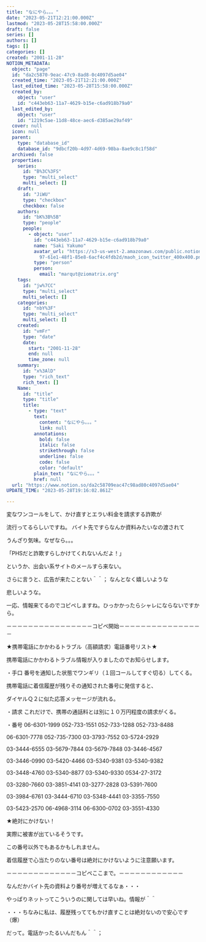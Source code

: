 ```yaml
---
title: "なにやら。。。"
date: "2023-05-21T12:21:00.000Z"
lastmod: "2023-05-28T15:58:00.000Z"
draft: false
series: []
authors: []
tags: []
categories: []
created: "2001-11-28"
NOTION_METADATA:
  object: "page"
  id: "da2c5870-9eac-47c9-8ad8-0c4097d5ae04"
  created_time: "2023-05-21T12:21:00.000Z"
  last_edited_time: "2023-05-28T15:58:00.000Z"
  created_by:
    object: "user"
    id: "c443eb63-11a7-4629-b15e-c6ad918b79a0"
  last_edited_by:
    object: "user"
    id: "1219c5ae-11d8-48ce-aec6-d385ae29af49"
  cover: null
  icon: null
  parent:
    type: "database_id"
    database_id: "9dbcf20b-4d97-4d69-98ba-8ae9c8c1f58d"
  archived: false
  properties:
    series:
      id: "B%3C%3FS"
      type: "multi_select"
      multi_select: []
    draft:
      id: "JiWU"
      type: "checkbox"
      checkbox: false
    authors:
      id: "bK%3B%5B"
      type: "people"
      people:
        - object: "user"
          id: "c443eb63-11a7-4629-b15e-c6ad918b79a0"
          name: "Saki Yakumo"
          avatar_url: "https://s3-us-west-2.amazonaws.com/public.notion-static.com/3ad1c4\
            97-61e1-48f1-85e8-6acf4c4fdb2d/maoh_icon_twitter_400x400.png"
          type: "person"
          person:
            email: "marqut@ziomatrix.org"
    tags:
      id: "jw%7CC"
      type: "multi_select"
      multi_select: []
    categories:
      id: "nbY%3F"
      type: "multi_select"
      multi_select: []
    created:
      id: "vmFr"
      type: "date"
      date:
        start: "2001-11-28"
        end: null
        time_zone: null
    summary:
      id: "x%3AlD"
      type: "rich_text"
      rich_text: []
    Name:
      id: "title"
      type: "title"
      title:
        - type: "text"
          text:
            content: "なにやら。。。"
            link: null
          annotations:
            bold: false
            italic: false
            strikethrough: false
            underline: false
            code: false
            color: "default"
          plain_text: "なにやら。。。"
          href: null
  url: "https://www.notion.so/da2c58709eac47c98ad80c4097d5ae04"
UPDATE_TIME: "2023-05-28T19:16:02.861Z"

---
```

<link rel="stylesheet" href="https://cdn.jsdelivr.net/npm/katex@0.16.2/dist/katex.min.css" integrity="sha384-bYdxxUwYipFNohQlHt0bjN/LCpueqWz13HufFEV1SUatKs1cm4L6fFgCi1jT643X" crossorigin="anonymous">


変なワンコールをして、かけ直すとエラい料金を請求する詐欺が


流行ってるらしいですね。 バイト先ですらなんか資料みたいなの渡されて


うんざり気味。なぜなら。。。


「PHSだと詐欺すらしかけてくれないんだよ！」


というか、出会い系サイトのメールすら来ない。


さらに言うと、広告が来たことない＾＾； なんとなく嬉しいような


悲しいような。


一応、情報来てるのでコピペしますね。ひっかかったらシャレにならないですから。


－－－－－－－－－－－－－－－－コピペ開始－－－－－－－－－－－－－－－－


★携帯電話にかかわるトラブル（高額請求）電話番号リスト★


携帯電話にかかわるトラブル情報が入りましたのでお知らせします。


・手口 番号を通知した状態でワンギリ（１回コールしてすぐ切る）してくる。


携帯電話に着信履歴が残りその通知された番号に発信すると、


ダイヤルＱ２に似た応答メッセージが流れる。


・請求 これだけで、携帯の通話料とは別に１０万円程度の請求がくる。


・番号 06-6301-1999 052-733-1551 052-733-1288 052-733-8488


06-6301-7778 052-735-7300 03-3793-7552 03-5724-2929


03-3444-6555 03-5679-7844 03-5679-7848 03-3446-4567


03-3446-0990 03-5420-4466 03-5340-9381 03-5340-9382


03-3448-4760 03-5340-8877 03-5340-9330 0534-27-3172


03-3280-7660 03-3851-4141 03-3277-2828 03-5391-7600


03-3984-6761 03-3444-6710 03-5348-4441 03-3355-7550


03-5423-2570 06-4968-3114 06-6300-0702 03-3551-4330


★絶対にかけない！


実際に被害が出ているそうです。


この番号以外でもあるかもしれません。


着信履歴で心当たりのない番号は絶対にかけないように注意願います。


－－－－－－－－－－－－－コピペここまで。－－－－－－－－－－－－


なんだかバイト先の資料より番号が増えてるなぁ・・・


やっぱりネットってこういうのに関しては早いね。情報が＾＾


・・・ちなみに私は、履歴残っててもかけ直すことは絶対ないので安心です（爆）


だって。電話かったるいんだもん＾＾；

